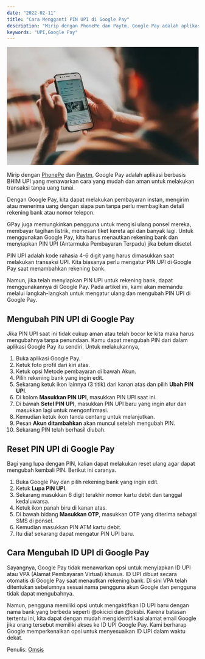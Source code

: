 ```yaml
---
date: "2022-02-11"
title: "Cara Mengganti PIN UPI di Google Pay"
description: "Mirip dengan PhonePe dan Paytm, Google Pay adalah aplikasi berbasis BHIM UPI yang menawarkan cara yang mudah dan aman untuk melakukan transaksi tanpa uang tunai."
keywords: "UPI,Google Pay"
---
```


![Ganti PIN UPI](/ganti-pin-upi/mengganti-pin-upi.webp)

Mirip dengan [PhonePe](https://phonepee.com/) dan [Paytm](https://paytm.com/), Google Pay adalah aplikasi berbasis BHIM UPI yang menawarkan cara yang mudah dan aman untuk melakukan transaksi tanpa uang tunai.

Dengan Google Pay, kita dapat melakukan pembayaran instan, mengirim atau menerima uang dengan siapa pun tanpa perlu membagikan detail rekening bank atau nomor telepon.

GPay juga memungkinkan pengguna untuk mengisi ulang ponsel mereka, membayar tagihan listrik, memesan tiket kereta api dan banyak lagi. Untuk menggunakan Google Pay, kita harus menautkan rekening bank dan menyiapkan PIN UPI (Antarmuka Pembayaran Terpadu) jika belum disetel.

PIN UPI adalah kode rahasia 4-6 digit yang harus dimasukkan saat melakukan transaksi UPI. Kita biasanya perlu mengatur PIN UPI di Google Pay saat menambahkan rekening bank.

Namun, jika telah menyiapkan PIN UPI untuk rekening bank, dapat menggunakannya di Google Pay. Pada artikel ini, kami akan memandu melalui langkah-langkah untuk mengatur ulang dan mengubah PIN UPI di Google Pay.

## Mengubah PIN UPI di Google Pay
Jika PIN UPI saat ini tidak cukup aman atau telah bocor ke kita maka harus mengubahnya tanpa penundaan. Kamu dapat mengubah PIN dari dalam aplikasi Google Pay itu sendiri. Untuk melakukannya,

1. Buka aplikasi Google Pay.
2. Ketuk foto profil dari kiri atas.
3. Ketuk opsi Metode pembayaran di bawah Akun.
4. Pilih rekening bank yang ingin edit.
5. Sekarang ketuk ikon lainnya (3 titik) dari kanan atas dan pilih **Ubah PIN UPI**.
6. Di kolom **Masukkan PIN UPI**, masukkan PIN UPI saat ini.
7. Di bawah **Setel PIN UPI**, masukkan PIN UPI baru yang ingin atur dan masukkan lagi untuk mengonfirmasi.
8. Kemudian ketuk ikon tanda centang untuk melanjutkan.
9. Pesan **Akun ditambahkan** akan muncul setelah mengubah PIN.
10. Sekarang PIN telah berhasil diubah.

## Reset PIN UPI di Google Pay
Bagi yang lupa dengan PIN, kalian dapat melakukan reset ulang agar dapat mengubah kembali PIN. Berikut ini caranya.

1. Buka Google Pay dan pilih rekening bank yang ingin edit.
1. Ketuk **Lupa PIN UPI**.
1. Sekarang masukkan 6 digit terakhir nomor kartu debit dan tanggal kedaluwarsa.
1. Ketuk ikon panah biru di kanan atas.
1. Di bawah bidang **Masukkan OTP**, masukkan OTP yang diterima sebagai SMS di ponsel.
1. Kemudian masukkan PIN ATM kartu debit.
1. Itu dia! sekarang dapat mengatur PIN UPI baru.

## Cara Mengubah ID UPI di Google Pay
Sayangnya, Google Pay tidak menawarkan opsi untuk menyiapkan ID UPI atau VPA (Alamat Pembayaran Virtual) khusus. ID UPI dibuat secara otomatis di Google Pay saat menautkan rekening bank. Di sini VPA telah ditentukan sebelumnya sesuai nama pengguna akun Google dan pengguna tidak dapat mengubahnya.

Namun, pengguna memiliki opsi untuk mengaktifkan ID UPI baru dengan nama bank yang berbeda seperti @okicici dan @oksbi. Karena batasan tertentu ini, kita dapat dengan mudah mengidentifikasi alamat email Google jika orang tersebut memiliki akses ke ID UPI Google Pay. Kami berharap Google memperkenalkan opsi untuk menyesuaikan ID UPI dalam waktu dekat.

Penulis: [Omsis](https://omsis.hashnode.dev)